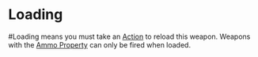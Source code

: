 # Loading
#Loading means you must take an [Action](../../../../../Game%20Procedures/Action.md) to reload this weapon.
	Weapons with the [Ammo Property](Ammo%20Property.md) can only be fired when loaded.